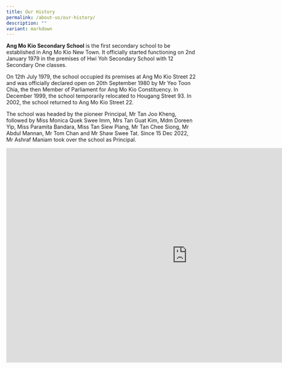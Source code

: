 ```yaml
---
title: Our History
permalink: /about-us/our-history/
description: ""
variant: markdown
---
```

**Ang Mo Kio Secondary School**&nbsp;is the first secondary school to be established in Ang Mo Kio New Town. It officially started functioning on 2nd January 1979 in the premises of Hwi Yoh Secondary School with 12 Secondary One classes.

  

On 12th July 1979, the school occupied its premises at Ang Mo Kio Street 22 and was officially declared open on 20th September 1980 by Mr Yeo Toon Chia, the then Member of Parliament for Ang Mo Kio Constituency. In December 1999, the school temporarily relocated to Hougang Street 93. In 2002, the school returned to Ang Mo Kio Street 22.

  

The school was headed by the pioneer Principal, Mr Tan Joo Kheng, followed by Miss Monica Quek Swee Imm, Mrs Tan Guat Kim, Mdm Doreen Yip, Miss Paramita Bandara, Miss Tan Siew Piang, Mr Tan Chee Siong, Mr Abdul Mannan, Mr Tom Chan and Mr Shaw Swee Tat. Since 15 Dec 2022, Mr Ashraf Maniam took over the school as Principal.

<iframe allowfullscreen="true" height="569" width="960" frameborder="0" src="https://docs.google.com/presentation/d/e/2PACX-1vSOsR9xmObdJQ4UkB2TN0EmOsCNescHbJ3gTPhAAbQlMyhXDm4IkhwnbMj7TWDzkMQHwsmGVtv3BGhG/embed?start=true&amp;loop=true&amp;delayms=3000"></iframe>
